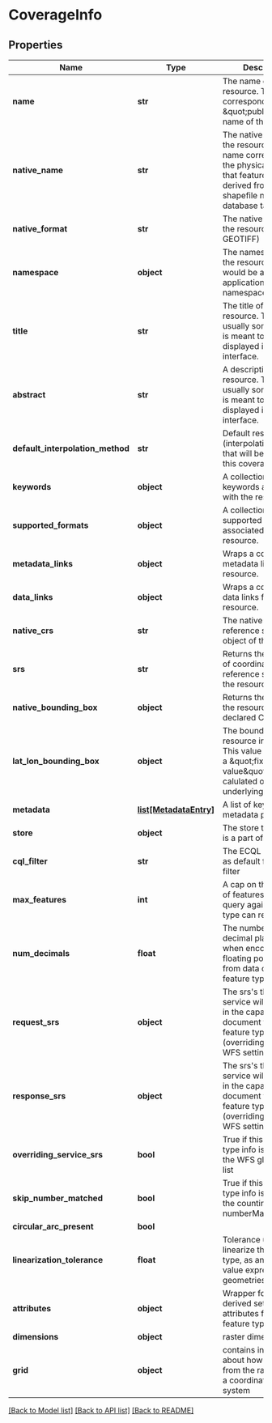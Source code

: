 # CoverageInfo

## Properties
Name | Type | Description | Notes
------------ | ------------- | ------------- | -------------
**name** | **str** | The name of the resource. This name corresponds to the \&quot;published\&quot; name of the resource. | [optional] 
**native_name** | **str** | The native name of the resource. This name corresponds to the physical resource that feature type is derived from -- a shapefile name, a database table, etc... | [optional] 
**native_format** | **str** | The native format of the resource (e.g. GEOTIFF) | [optional] 
**namespace** | **object** | The namespace uri of the resource. Example would be an application schema namespace uri. | [optional] 
**title** | **str** | The title of the resource. This is usually something that is meant to be displayed in a user interface. | [optional] 
**abstract** | **str** | A description of the resource. This is usually something that is meant to be displayed in a user interface. | [optional] 
**default_interpolation_method** | **str** | Default resampling (interpolation) method that will be used for this coverage. | [optional] 
**keywords** | **object** | A collection of keywords associated with the resource. | [optional] 
**supported_formats** | **object** | A collection of supported formats associated with the resource. | [optional] 
**metadata_links** | **object** | Wraps a collection of metadata links for the resource. | [optional] 
**data_links** | **object** | Wraps a collection of data links for the resource. | [optional] 
**native_crs** | **str** | The native coordinate reference system object of the resource. | [optional] 
**srs** | **str** | Returns the identifier of coordinate reference system of the resource. | [optional] 
**native_bounding_box** | **object** | Returns the bounds of the resource in its declared CRS. | [optional] 
**lat_lon_bounding_box** | **object** | The bounds of the resource in lat / lon. This value represents a \&quot;fixed value\&quot; and is not calulated on the underlying dataset. | [optional] 
**metadata** | [**list[MetadataEntry]**](MetadataEntry.md) | A list of key/value metadata pairs. | [optional] 
**store** | **object** | The store the resource is a part of. | [optional] 
**cql_filter** | **str** | The ECQL string used as default feature type filter | [optional] 
**max_features** | **int** | A cap on the number of features that a query against this type can return. | [optional] 
**num_decimals** | **float** | The number of decimal places to use when encoding floating point numbers from data of this feature type. | [optional] 
**request_srs** | **object** | The srs&#x27;s that the WFS service will advertise in the capabilities document for this feature type (overriding the global WFS settings). | [optional] 
**response_srs** | **object** | The srs&#x27;s that the WFS service will advertise in the capabilities document for this feature type (overriding the global WFS settings). | [optional] 
**overriding_service_srs** | **bool** | True if this feature type info is overriding the WFS global SRS list | [optional] 
**skip_number_matched** | **bool** | True if this feature type info is overriding the counting of numberMatched. | [optional] 
**circular_arc_present** | **bool** |  | [optional] 
**linearization_tolerance** | **float** | Tolerance used to linearize this feature type, as an absolute value expressed in the geometries own CRS | [optional] 
**attributes** | **object** | Wrapper for the derived set of attributes for the feature type. | [optional] 
**dimensions** | **object** | raster dimensions | [optional] 
**grid** | **object** | contains information about how to translate from the raster plan to a coordinate reference system | [optional] 

[[Back to Model list]](../README.md#documentation-for-models) [[Back to API list]](../README.md#documentation-for-api-endpoints) [[Back to README]](../README.md)

